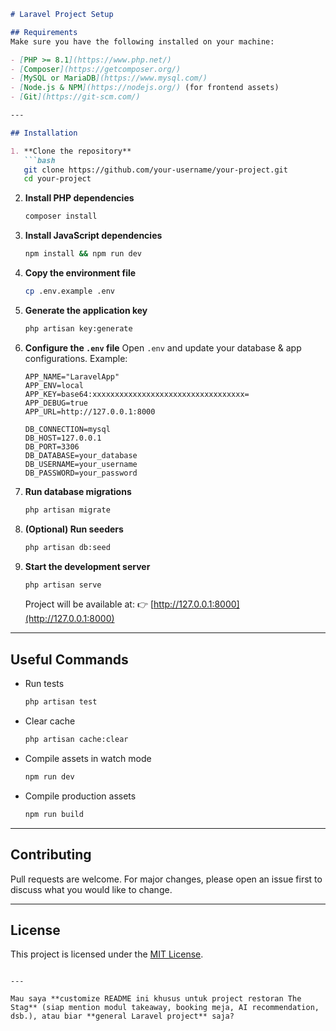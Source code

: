 
````markdown
# Laravel Project Setup

## Requirements
Make sure you have the following installed on your machine:

- [PHP >= 8.1](https://www.php.net/)
- [Composer](https://getcomposer.org/)
- [MySQL or MariaDB](https://www.mysql.com/)
- [Node.js & NPM](https://nodejs.org/) (for frontend assets)
- [Git](https://git-scm.com/)

---

## Installation

1. **Clone the repository**
   ```bash
   git clone https://github.com/your-username/your-project.git
   cd your-project
````

2. **Install PHP dependencies**

   ```bash
   composer install
   ```

3. **Install JavaScript dependencies**

   ```bash
   npm install && npm run dev
   ```

4. **Copy the environment file**

   ```bash
   cp .env.example .env
   ```

5. **Generate the application key**

   ```bash
   php artisan key:generate
   ```

6. **Configure the `.env` file**
   Open `.env` and update your database & app configurations. Example:

   ```
   APP_NAME="LaravelApp"
   APP_ENV=local
   APP_KEY=base64:xxxxxxxxxxxxxxxxxxxxxxxxxxxxxxxxxx=
   APP_DEBUG=true
   APP_URL=http://127.0.0.1:8000

   DB_CONNECTION=mysql
   DB_HOST=127.0.0.1
   DB_PORT=3306
   DB_DATABASE=your_database
   DB_USERNAME=your_username
   DB_PASSWORD=your_password
   ```

7. **Run database migrations**

   ```bash
   php artisan migrate
   ```

8. **(Optional) Run seeders**

   ```bash
   php artisan db:seed
   ```

9. **Start the development server**

   ```bash
   php artisan serve
   ```

   Project will be available at:
   👉 [http://127.0.0.1:8000](http://127.0.0.1:8000)

---

## Useful Commands

* Run tests

  ```bash
  php artisan test
  ```

* Clear cache

  ```bash
  php artisan cache:clear
  ```

* Compile assets in watch mode

  ```bash
  npm run dev
  ```

* Compile production assets

  ```bash
  npm run build
  ```

---

## Contributing

Pull requests are welcome. For major changes, please open an issue first to discuss what you would like to change.

---

## License

This project is licensed under the [MIT License](LICENSE).

```

---

Mau saya **customize README ini khusus untuk project restoran The Stag** (siap mention modul takeaway, booking meja, AI recommendation, dsb.), atau biar **general Laravel project** saja?
```
